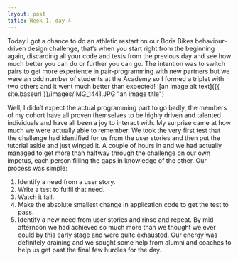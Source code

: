 ```yaml
---
layout: post
title: Week 1, day 4
---
```

Today I got a chance to do an athletic restart on our Boris Bikes behaviour-driven design challenge, that’s when you start right from the beginning again, discarding all your code and tests from the previous day and see how much better you can do or further you can go.  The intention was to switch pairs to get more experience in pair-programming with new partners but we were an odd number of students at the Academy so I formed a triplet with two others and it went much better than expected!
![an image alt text]({{ site.baseurl }}/images/IMG_1441.JPG "an image title")

Well, I didn’t expect the actual programming part to go badly, the members of my cohort have all proven themselves to be highly driven and talented individuals and have all been a joy to interact with.  My surprise came at how much we were actually able to remember.
We took the very first test that the challenge had identified for us from the user stories and then put the tutorial aside and just winged it.  A couple of hours in and we had actually managed to get more than halfway through the challenge on our own impetus, each person filling the gaps in knowledge of the other.
Our process was simple:
1. Identify a need from a user story.
2. Write a test to fulfil that need.
3. Watch it fail.
4. Make the absolute smallest change in application code to get the test to pass.
5. Identify a new need from user stories and rinse and repeat.
By mid afternoon we had achieved so much more than we thought we ever could by this early stage and were quite exhausted.  Our energy was definitely draining and we sought some help from alumni and coaches to help us get past the final few hurdles for the day.
